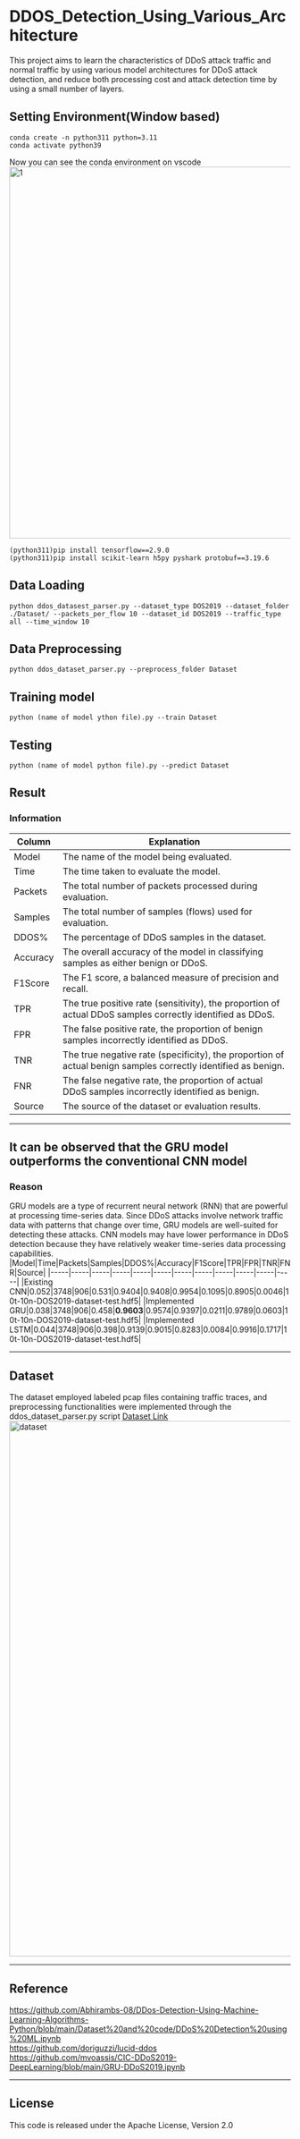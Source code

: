 # DDOS_Detection_Using_Various_Architecture

This project aims to learn the characteristics of DDoS attack traffic and normal traffic by using various model architectures for DDoS attack detection, and reduce both processing cost and attack detection time by using a small number of layers.

## Setting Environment(Window based)
```
conda create -n python311 python=3.11
conda activate python39
```
Now you can see the conda environment on vscode
<img width="665" alt="1" src="https://github.com/qkrwoghd04/DDOS_Detection_Using_Various_Architecture/assets/122519801/95bdf2fe-aa54-4ef1-83d6-885c6c416550">
```
(python311)pip install tensorflow==2.9.0
(python311)pip install scikit-learn h5py pyshark protobuf==3.19.6
```

## Data Loading
```
python ddos_datasest_parser.py --dataset_type DOS2019 --dataset_folder ./Dataset/ --packets_per_flow 10 --dataset_id DOS2019 --traffic_type all --time_window 10
```

## Data Preprocessing
```
python ddos_dataset_parser.py --preprocess_folder Dataset
```

## Training model
```
python (name of model ython file).py --train Dataset  
```

## Testing
```
python (name of model python file).py --predict Dataset   
```

## Result
### Information
|Column |	Explanation|
|-------|------------|
|Model|	The name of the model being evaluated.|
|Time|	The time taken to evaluate the model.|
|Packets|	The total number of packets processed during evaluation.|
|Samples|	The total number of samples (flows) used for evaluation.|
|DDOS%|	The percentage of DDoS samples in the dataset.|
|Accuracy|	The overall accuracy of the model in classifying samples as either benign or DDoS.|
|F1Score|	The F1 score, a balanced measure of precision and recall.|
|TPR|	The true positive rate (sensitivity), the proportion of actual DDoS samples correctly identified as DDoS.|
|FPR|	The false positive rate, the proportion of benign samples incorrectly identified as DDoS.|
|TNR|	The true negative rate (specificity), the proportion of actual benign samples correctly identified as benign.|
|FNR|	The false negative rate, the proportion of actual DDoS samples incorrectly identified as benign.|
|Source|	The source of the dataset or evaluation results.|

---
## It can be observed that the GRU model outperforms the conventional CNN model
### Reason
GRU models are a type of recurrent neural network (RNN) that are powerful at processing time-series data. Since DDoS attacks involve network traffic data with patterns that change over time, GRU models are well-suited for detecting these attacks. CNN models may have lower performance in DDoS detection because they have relatively weaker time-series data processing capabilities.
|Model|Time|Packets|Samples|DDOS%|Accuracy|F1Score|TPR|FPR|TNR|FNR|Source|
|-----|-----|-----|-----|-----|-----|-----|-----|-----|-----|-----|-----|
|Existing CNN|0.052|3748|906|0.531|0.9404|0.9408|0.9954|0.1095|0.8905|0.0046|10t-10n-DOS2019-dataset-test.hdf5|
|Implemented GRU|0.038|3748|906|0.458|**0.9603**|0.9574|0.9397|0.0211|0.9789|0.0603|10t-10n-DOS2019-dataset-test.hdf5|
|Implemented LSTM|0.044|3748|906|0.398|0.9139|0.9015|0.8283|0.0084|0.9916|0.1717|10t-10n-DOS2019-dataset-test.hdf5|


---
## Dataset
The dataset employed labeled pcap files containing traffic traces, and preprocessing functionalities were implemented through the ddos_dataset_parser.py script
[Dataset Link](https://www.unb.ca/cic/datasets/ddos-2019.html)
<img width="958" alt="dataset" src="https://github.com/qkrwoghd04/DDOS_Detection_Using_Various_Architecture/assets/122519801/7e47050d-199d-435a-b56e-0ba1554e1005">

---
## Reference
https://github.com/Abhirambs-08/DDos-Detection-Using-Machine-Learning-Algorithms-Python/blob/main/Dataset%20and%20code/DDoS%20Detection%20using%20ML.ipynb<br>
https://github.com/doriguzzi/lucid-ddos<br>
https://github.com/mvoassis/CIC-DDoS2019-DeepLearning/blob/main/GRU-DDoS2019.ipynb<br>

---
## License
This code is released under the Apache License, Version 2.0

